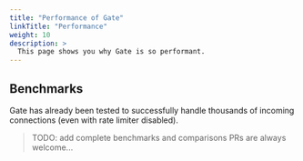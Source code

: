 ```yaml
---
title: "Performance of Gate"
linkTitle: "Performance"
weight: 10
description: >
  This page shows you why Gate is so performant.
---
```


## Benchmarks

Gate has already been tested to successfully handle thousands of incoming connections
(even with rate limiter disabled).

> TODO: add complete benchmarks and comparisons
> PRs are always welcome...

